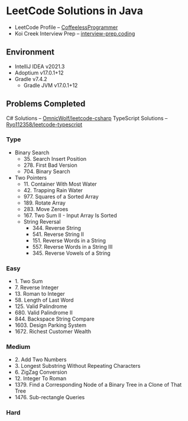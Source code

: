 # LeetCode Solutions in Java

- LeetCode Profile – [CoffeelessProgrammer](https://leetcode.com/CoffeelessProgrammer/)
- Koi Creek Interview Prep – [interview-prep.coding](https://github.com/koicreek/interview-prep.coding)

## Environment
- <span title="">IntelliJ IDEA v2021.3</span>
- <span title="">Adoptium v17.0.1+12</span>
- <span title="">Gradle v7.4.2</span>
  - <span title="">Gradle JVM v17.0.1+12</span>

## Problems Completed

C# Solutions – [OmnicWolf/leetcode-csharp](https://github.com/OmnicWolf/leetcode-csharp)
TypeScript Solutions – [Ryo112358/leetcode-typescript](https://github.com/Ryo112358/leetcode-typescript)

### Type
- Binary Search
  - <span title="Runtime Percentile: 100.00">35. Search Insert Position</span>
  - <span title="Runtime Percentile: 97.67%">278. First Bad Version</span>
  - <span title="Runtime Percentile: 100.00">704. Binary Search</span>
- Two Pointers
  - <span title="Runtime Percentile: 98.48%">11. Container With Most Water</span>
  - <span title="Runtime Percentile: 100.00%">42. Trapping Rain Water</span>
  - <span title="Runtime Percentile: 100.00">977. Squares of a Sorted Array</span>
  - <span title="Runtime Percentile: 100.00%">189. Rotate Array</span>
  - <span title="Runtime Percentile: 76.96%">283. Move Zeroes</span>
  - <span title="Runtime Percentile: 99.24%">167. Two Sum II - Input Array Is Sorted</span>
  - String Reversal
    - <span title="Runtime Percentile: 99.78%">344. Reverse String</span>
    - <span title="Runtime Percentile: 65.15%">541. Reverse String II</span>
    - <span title="Runtime Percentile: 93.82%">151. Reverse Words in a String</span>
    - <span title="Runtime Percentile: 74.71%">557. Reverse Words in a String III</span>
    - <span title="Runtime Percentile: 97.62%">345. Reverse Vowels of a String</span>

### Easy
- <span title="Runtime Percentile: 60.58%">1. Two Sum</span>
- <span title="Runtime Percentile: 100.00%">7. Reverse Integer</span>
- <span title="Runtime Percentile: 57.6%">13. Roman to Integer</span>
- <span title="Runtime Percentile: 99.81%">58. Length of Last Word</span>
- <span title="Runtime Percentile: 98.45%">125. Valid Palindrome</span>
- <span title="Runtime Percentile: 77.83%">680. Valid Palindrome II</span>
- <span title="Runtime Percentile: 100.00%">844. Backspace String Compare</span>
- <span title="Runtime Percentile: 99.82%">1603. Design Parking System</span>
- <span title="Runtime Percentile: 100.00%">1672. Richest Customer Wealth</span>

### Medium
- <span title="Runtime Percentile: 67.95%">2. Add Two Numbers</span>
- <span title="Runtime Percentile: 91.22%">3. Longest Substring Without Repeating Characters</span>
- <span title="Runtime Percentile: 99.95%">6. ZigZag Conversion</span>
- <span title="Runtime Percentile: 81.17%">12. Integer To Roman</span>
- <span title="Runtime Percentile: 64.30%">1379. Find a Corresponding Node of a Binary Tree in a Clone of That Tree</span>
- <span title="Runtime Percentile: 93.52%">1476. Sub-rectangle Queries</span>

### Hard



